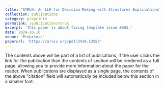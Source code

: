 ```yaml
---
title: "STRUX: An LLM for Decision-Making with Structured Explanations"
collection: publications
category: preprints
permalink: /publication/strux
excerpt: 'This paper is about fixing template issue #693.'
date: 2024-10-16
venue: 'Preprints'
paperurl: 'https://arxiv.org/pdf/2410.12583'
---
```


The contents above will be part of a list of publications, if the user clicks the link for the publication than the contents of section will be rendered as a full page, allowing you to provide more information about the paper for the reader. When publications are displayed as a single page, the contents of the above "citation" field will automatically be included below this section in a smaller font.
